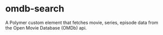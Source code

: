 # omdb-search
A Polymer custom element that fetches movie, series, episode data from the Open Movie Database (OMDb) api.
